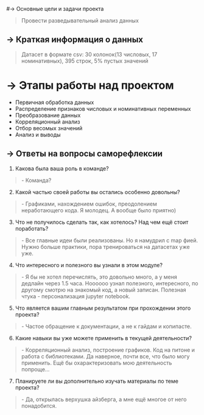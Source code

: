 #→ Основные цели и задачи проекта
>Провести разведывательный анализ данных

## → Краткая информация о данных
>Датасет в формате csv: 30 колонок(13 числовых, 17 номинативных), 395 строк, 
5% пустых значений

# → Этапы работы над проектом
*  Первичная обработка данных
*  Распределение признаков числовых и номинативных переменных
*  Преобразование данных
*  Корреляционный анализ
*  Отбор весомых значений
*  Анализ и выводы

## → Ответы на вопросы саморефлексии

1. Какова была ваша роль в команде?
>\- Команда?

2. Какой частью своей работы вы остались особенно довольны?
>\- Графиками, нахождением ошибок, преодолением неработающего кода. Я молодец.
А вообще было приятно) 

3. Что не получилось сделать так, как хотелось? Над чем ещё стоит поработать?
>\- Все главные идеи были реализованы. Но я намудрил с map фией. 
  Нужно больше практики, пора тренироваться на датасетах уже уже.
  
4. Что интересного и полезного вы узнали в этом модуле?
>\- Я бы не хотел перечислять, это довольно много, а у меня дедлайн через 1.5 часа.
>Ноооооо узнал полезного, интересного, по другому смотрю на знакомый код, а новый 
>записан. Полезная чтука - персонализация jupyter notebook.

5. Что является вашим главным результатом при прохождении этого проекта?
>\- Частое обращение к документации, а не к гайдам и копипасте.

6. Какие навыки вы уже можете применить в текущей деятельности?
>\- Корреляционный анализ, построение графиков. Код на питоне и работа с библиотеками.
Да наверное, почти все, что было могу применить. Ещё бы охарактеризовать мою 
деятельность попроще...

7. Планируете ли вы дополнительно изучать материалы по теме проекта?
>\- Да, открылась верхушка айзберга, а мне ещё многое от него понадобится.
